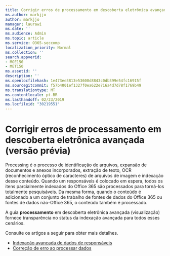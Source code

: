 ```yaml
---
title: Corrigir erros de processamento em descoberta eletrônica avançada (versão prévia)
ms.author: markjjo
author: markjjo
manager: laurawi
ms.date: ''
ms.audience: Admin
ms.topic: article
ms.service: O365-seccomp
localization_priority: Normal
ms.collection: ''
search.appverid:
- MOE150
- MET150
ms.assetid: ''
description: ''
ms.openlocfilehash: 1e473ee3813e53600d8843c0db399e54fc16915f
ms.sourcegitcommit: f57b4001ef1327f0ea622e716a4d7d78f1769b49
ms.translationtype: MT
ms.contentlocale: pt-BR
ms.lasthandoff: 02/23/2019
ms.locfileid: "30219551"
---
```

# <a name="fix-processing-errors-in-advanced-ediscovery-preview"></a>Corrigir erros de processamento em descoberta eletrônica avançada (versão prévia)

Processing é o processo de identificação de arquivos, expansão de documentos e anexos incorporados, extração de texto, OCR (reconhecimento óptico de caracteres) de arquivos de imagem e indexação desse conteúdo.  Quando um responsáveis é colocado em espera, todos os itens parcialmente indexados do Office 365 são processados para torná-los totalmente pesquisáveis.  Da mesma forma, quando o conteúdo é adicionado a um conjunto de trabalho de fontes de dados do Office 365 ou fontes de dados não-Office 365, o conteúdo também é processado.

A guia **processamento** em descoberta eletrônica avançada (visualização) fornece transparência no status da indexação avançada para todos esses cenários.

Consulte os artigos a seguir para obter mais detalhes.

- [Indexação avançada de dados de responsáveis](indexing-custodian-data.md)
- [Correção de erro ao processar dados](error-remediation.md)
